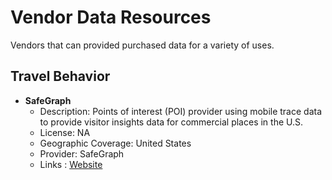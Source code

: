 # Vendor Data Resources
Vendors that can provided purchased data for a variety of uses.

## Travel Behavior

* **SafeGraph**
    * Description:  Points of interest (POI) provider using mobile trace data to provide visitor insights data for commercial places in the U.S.  
    * License: NA
    * Geographic Coverage: United States
    * Provider: SafeGraph
    * Links : [Website](https://www.safegraph.com/)
 